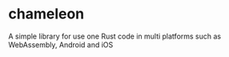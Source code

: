 # chameleon
A simple library for use one Rust code in multi platforms such as WebAssembly, Android and iOS
